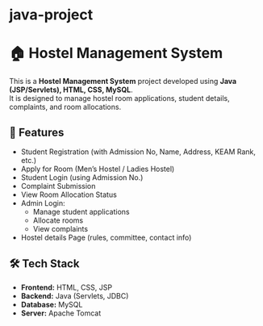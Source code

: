 # java-project

# 🏠 Hostel Management System

This is a **Hostel Management System** project developed using **Java (JSP/Servlets), HTML, CSS, MySQL**.  
It is designed to manage hostel room applications, student details, complaints, and room allocations.

## 🚀 Features
- Student Registration (with Admission No, Name, Address, KEAM Rank, etc.)
- Apply for Room (Men’s Hostel / Ladies Hostel)
- Student Login (using Admission No.)
- Complaint Submission
- View Room Allocation Status
- Admin Login:
  - Manage student applications
  - Allocate rooms
  - View complaints
- Hostel details Page (rules, committee, contact info)

## 🛠️ Tech Stack
- **Frontend:** HTML, CSS, JSP
- **Backend:** Java (Servlets, JDBC)
- **Database:** MySQL
- **Server:** Apache Tomcat
